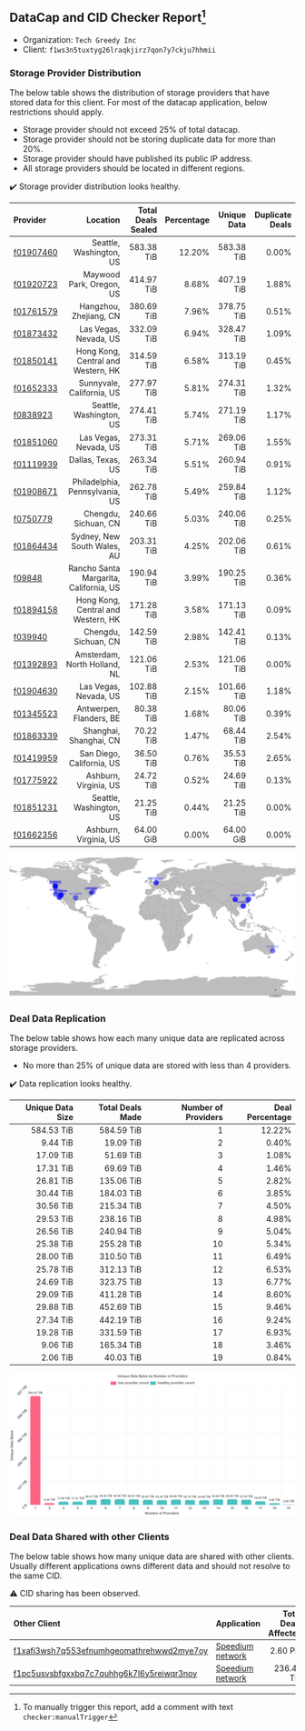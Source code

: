 ## DataCap and CID Checker Report[^1]
 - Organization: `Tech Greedy Inc`
 - Client: `f1ws3n5tuxtyg26lraqkjirz7qon7y7ckju7hhmii`
### Storage Provider Distribution
The below table shows the distribution of storage providers that have stored data for this client.
For most of the datacap application, below restrictions should apply.
 - Storage provider should not exceed 25% of total datacap.
 - Storage provider should not be storing duplicate data for more than 20%.
 - Storage provider should have published its public IP address.
 - All storage providers should be located in different regions.

✔️ Storage provider distribution looks healthy.

| Provider                                              |                               Location | Total Deals Sealed | Percentage | Unique Data | Duplicate Deals |
| :---------------------------------------------------- | -------------------------------------: | -----------------: | ---------: | ----------: | --------------: |
| [f01907460](https://filfox.info/en/address/f01907460) |                Seattle, Washington, US |         583.38 TiB |     12.20% |  583.38 TiB |           0.00% |
| [f01920723](https://filfox.info/en/address/f01920723) |               Maywood Park, Oregon, US |         414.97 TiB |      8.68% |  407.19 TiB |           1.88% |
| [f01761579](https://filfox.info/en/address/f01761579) |                 Hangzhou, Zhejiang, CN |         380.69 TiB |      7.96% |  378.75 TiB |           0.51% |
| [f01873432](https://filfox.info/en/address/f01873432) |                  Las Vegas, Nevada, US |         332.09 TiB |      6.94% |  328.47 TiB |           1.09% |
| [f01850141](https://filfox.info/en/address/f01850141) |     Hong Kong, Central and Western, HK |         314.59 TiB |      6.58% |  313.19 TiB |           0.45% |
| [f01652333](https://filfox.info/en/address/f01652333) |              Sunnyvale, California, US |         277.97 TiB |      5.81% |  274.31 TiB |           1.32% |
| [f0838923](https://filfox.info/en/address/f0838923)   |                Seattle, Washington, US |         274.41 TiB |      5.74% |  271.19 TiB |           1.17% |
| [f01851060](https://filfox.info/en/address/f01851060) |                  Las Vegas, Nevada, US |         273.31 TiB |      5.71% |  269.06 TiB |           1.55% |
| [f01119939](https://filfox.info/en/address/f01119939) |                      Dallas, Texas, US |         263.34 TiB |      5.51% |  260.94 TiB |           0.91% |
| [f01908671](https://filfox.info/en/address/f01908671) |         Philadelphia, Pennsylvania, US |         262.78 TiB |      5.49% |  259.84 TiB |           1.12% |
| [f0750779](https://filfox.info/en/address/f0750779)   |                   Chengdu, Sichuan, CN |         240.66 TiB |      5.03% |  240.06 TiB |           0.25% |
| [f01864434](https://filfox.info/en/address/f01864434) |            Sydney, New South Wales, AU |         203.31 TiB |      4.25% |  202.06 TiB |           0.61% |
| [f09848](https://filfox.info/en/address/f09848)       | Rancho Santa Margarita, California, US |         190.94 TiB |      3.99% |  190.25 TiB |           0.36% |
| [f01894158](https://filfox.info/en/address/f01894158) |     Hong Kong, Central and Western, HK |         171.28 TiB |      3.58% |  171.13 TiB |           0.09% |
| [f039940](https://filfox.info/en/address/f039940)     |                   Chengdu, Sichuan, CN |         142.59 TiB |      2.98% |  142.41 TiB |           0.13% |
| [f01392893](https://filfox.info/en/address/f01392893) |           Amsterdam, North Holland, NL |         121.06 TiB |      2.53% |  121.06 TiB |           0.00% |
| [f01904630](https://filfox.info/en/address/f01904630) |                  Las Vegas, Nevada, US |         102.88 TiB |      2.15% |  101.66 TiB |           1.18% |
| [f01345523](https://filfox.info/en/address/f01345523) |                Antwerpen, Flanders, BE |          80.38 TiB |      1.68% |   80.06 TiB |           0.39% |
| [f01863339](https://filfox.info/en/address/f01863339) |                 Shanghai, Shanghai, CN |          70.22 TiB |      1.47% |   68.44 TiB |           2.54% |
| [f01419959](https://filfox.info/en/address/f01419959) |              San Diego, California, US |          36.50 TiB |      0.76% |   35.53 TiB |           2.65% |
| [f01775922](https://filfox.info/en/address/f01775922) |                  Ashburn, Virginia, US |          24.72 TiB |      0.52% |   24.69 TiB |           0.13% |
| [f01851231](https://filfox.info/en/address/f01851231) |                Seattle, Washington, US |          21.25 TiB |      0.44% |   21.25 TiB |           0.00% |
| [f01662356](https://filfox.info/en/address/f01662356) |                  Ashburn, Virginia, US |          64.00 GiB |      0.00% |   64.00 GiB |           0.00% |

![Provider Distribution](https://raw.githubusercontent.com/data-preservation-programs/filplus-checker-assets/main/filecoin-project/filecoin-plus-large-datasets/issues/335/1671009255867.png)
### Deal Data Replication
The below table shows how each many unique data are replicated across storage providers.
- No more than 25% of unique data are stored with less than 4 providers.

✔️ Data replication looks healthy.

| Unique Data Size | Total Deals Made | Number of Providers | Deal Percentage |
| ---------------: | ---------------: | ------------------: | --------------: |
|       584.53 TiB |       584.59 TiB |                   1 |          12.22% |
|         9.44 TiB |        19.09 TiB |                   2 |           0.40% |
|        17.09 TiB |        51.69 TiB |                   3 |           1.08% |
|        17.31 TiB |        69.69 TiB |                   4 |           1.46% |
|        26.81 TiB |       135.06 TiB |                   5 |           2.82% |
|        30.44 TiB |       184.03 TiB |                   6 |           3.85% |
|        30.56 TiB |       215.34 TiB |                   7 |           4.50% |
|        29.53 TiB |       238.16 TiB |                   8 |           4.98% |
|        26.56 TiB |       240.94 TiB |                   9 |           5.04% |
|        25.38 TiB |       255.28 TiB |                  10 |           5.34% |
|        28.00 TiB |       310.50 TiB |                  11 |           6.49% |
|        25.78 TiB |       312.13 TiB |                  12 |           6.53% |
|        24.69 TiB |       323.75 TiB |                  13 |           6.77% |
|        29.09 TiB |       411.28 TiB |                  14 |           8.60% |
|        29.88 TiB |       452.69 TiB |                  15 |           9.46% |
|        27.34 TiB |       442.19 TiB |                  16 |           9.24% |
|        19.28 TiB |       331.59 TiB |                  17 |           6.93% |
|         9.06 TiB |       165.34 TiB |                  18 |           3.46% |
|         2.06 TiB |        40.03 TiB |                  19 |           0.84% |

![Replication Distribution](https://raw.githubusercontent.com/data-preservation-programs/filplus-checker-assets/main/filecoin-project/filecoin-plus-large-datasets/issues/335/1671009256626.png)
### Deal Data Shared with other Clients
The below table shows how many unique data are shared with other clients.
Usually different applications owns different data and should not resolve to the same CID.

⚠️ CID sharing has been observed.

| Other Client                                                                                                          | Application                                                                                     | Total Deals Affected | Unique CIDs |        Verifier |
| :-------------------------------------------------------------------------------------------------------------------- | :---------------------------------------------------------------------------------------------- | -------------------: | ----------: | --------------: |
| [f1xafi3wsh7q553efnumhgeomathrehwwd2mye7oy](https://filfox.info/en/address/f1xafi3wsh7q553efnumhgeomathrehwwd2mye7oy) | [Speedium network](https://github.com/filecoin-project/filecoin-plus-large-datasets/issues/483) |             2.60 PiB |      13,100 | LDN v3 multisig |
| [f1pc5usvsbfgxxbq7c7quhhg6k7l6y5reiwqr3noy](https://filfox.info/en/address/f1pc5usvsbfgxxbq7c7quhhg6k7l6y5reiwqr3noy) | [Speedium network](https://github.com/filecoin-project/filecoin-plus-large-datasets/issues/403) |           236.44 TiB |       4,341 | LDN v3 multisig |

[^1]: To manually trigger this report, add a comment with text `checker:manualTrigger`
